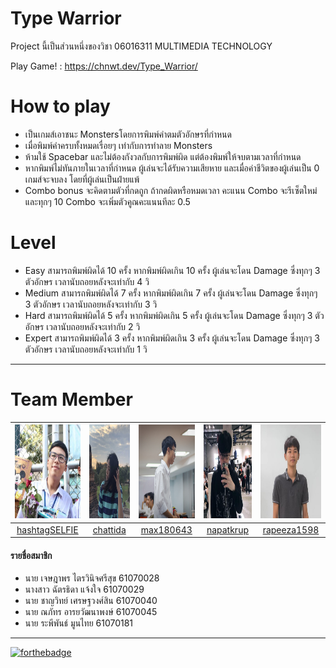# Type Warrior
Project นี้เป็นส่วนหนึ่งของวิชา 06016311 MULTIMEDIA TECHNOLOGY

Play Game! : https://chnwt.dev/Type_Warrior/

# How to play
- เป็นเกมส์เอาชนะ Monstersโดยการพิมพ์คำตมตัวอักษรที่กำหนด
- เมื่อพิมพ์คำครบทั้งหมดเรื่อยๆ เท่ากับการทำลาย Monsters
- ห้ามใช้ Spacebar และไม่ต้องกังวลกับการพิมพ์ผิด แต่ต้องพิมพ์ให้จบตามเวลาที่กำหนด
- หากพิมพ์ไม่ทันภายในเวลาที่กำหนด ผู้เล่นจะได้รับความเสียหาย และเมื่อค่าชีวิตของผู้เล่นเป็น 0 เกมส์จะจบลง โดยที่ผู้เล่นเป็นฝ่ายแพ้
- Combo bonus จะคิดตามตัวที่กดถูก ถ้ากดผิดหรือหมดเวลา คะแนน Combo จะรีเซ็ตใหม่ และทุกๆ 10 Combo จะเพิ่มตัวคูณคะแนนทีละ 0.5

# Level
- Easy สามารถพิมพ์ผิดได้ 10 ครั้ง หากพิมพ์ผิดเกิน 10 ครั้ง ผู้เล่นจะโดน Damage ซึ่งทุกๆ 3 ตัวอักษร เวลานับถอยหลังจะเท่ากับ 4 วิ 
- Medium สามารถพิมพ์ผิดได้ 7 ครั้ง หากพิมพ์ผิดเกิน 7 ครั้ง ผู้เล่นจะโดน Damage ซึ่งทุกๆ 3 ตัวอักษร เวลานับถอยหลังจะเท่ากับ 3 วิ
- Hard สามารถพิมพ์ผิดได้ 5 ครั้ง หากพิมพ์ผิดเกิน 5 ครั้ง ผู้เล่นจะโดน Damage ซึ่งทุกๆ 3 ตัวอักษร เวลานับถอยหลังจะเท่ากับ 2 วิ
- Expert สามารถพิมพ์ผิดได้ 3 ครั้ง หากพิมพ์ผิดเกิน 3 ครั้ง ผู้เล่นจะโดน Damage ซึ่งทุกๆ 3 ตัวอักษร เวลานับถอยหลังจะเท่ากับ 1 วิ

_____
# Team Member
|<img src="README/hashtagSELFIE.jpeg" width="150px" height="150px">|<img src="README/chattida.jpg" width="150px" height="150px">|<img src="README/max180643.jpg" width="150px" height="150px">|<img src="README/NAPATKRUP.jpeg" width="150px" height="150px">|<img src="README/rapeeza1598.jpeg" width="150px" height="150px">|
|:-----:|:-----:|:-----:|:-----:|:-----:|
|[hashtagSELFIE](https://github.com/hashtagSELFIE)|[chattida](https://github.com/chattida)|[max180643](https://github.com/max180643)|[napatkrup](https://github.com/NAPATKRUP)|[rapeeza1598](https://github.com/rapeeza1598)|
#### รายชื่อสมาชิก
- นาย เจษฎาพร ไตรวินิจศรีสุข 61070028
- นางสาว ฉัตรธิดา แจ้งใจ 61070029
- นาย ชาญวิทย์ เศรษฐวงศ์สิน 61070040
- นาย ณภัทร อารยวัฒนาพงษ์ 61070045
- นาย ระพีพันธ์ มูนไทย 61070181
_____
[![forthebadge](https://forthebadge.com/images/badges/made-with-javascript.svg)](https://www.javascript.com/)
